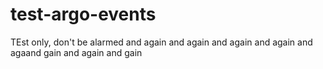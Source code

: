# test-argo-events

TEst only, don't be alarmed
and again
and again
and again
and again
and agaand gain
and again
and gain


